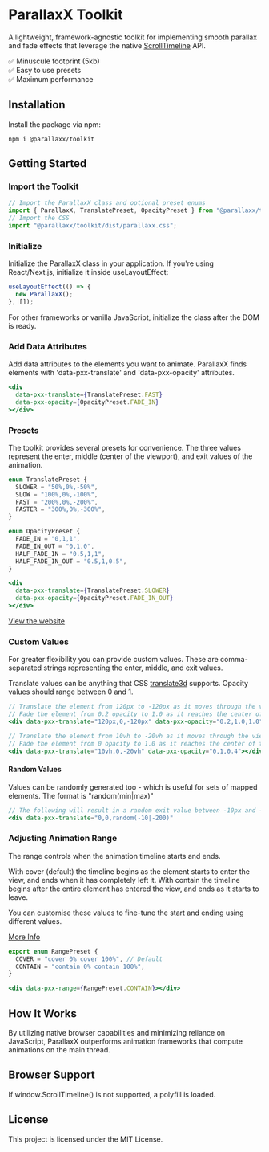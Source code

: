 # ParallaxX Toolkit

A lightweight, framework-agnostic toolkit for implementing smooth parallax and fade effects that leverage the native [ScrollTimeline](https://developer.mozilla.org/en-US/docs/Web/API/ScrollTimeline) API.

✅ Minuscule footprint (5kb)  
✅ Easy to use presets  
✅ Maximum performance

## Installation

Install the package via npm:

```
npm i @parallaxx/toolkit
```

## Getting Started

### Import the Toolkit

```typescript
// Import the ParallaxX class and optional preset enums
import { ParallaxX, TranslatePreset, OpacityPreset } from "@parallaxx/toolkit";
// Import the CSS
import "@parallaxx/toolkit/dist/parallaxx.css";
```

### Initialize

Initialize the ParallaxX class in your application.
If you're using React/Next.js, initialize it inside useLayoutEffect:

```jsx
useLayoutEffect(() => {
  new ParallaxX();
}, []);
```

For other frameworks or vanilla JavaScript, initialize the class after the DOM is ready.

### Add Data Attributes

Add data attributes to the elements you want to animate.
ParallaxX finds elements with 'data-pxx-translate' and 'data-pxx-opacity' attributes.

```jsx
<div
  data-pxx-translate={TranslatePreset.FAST}
  data-pxx-opacity={OpacityPreset.FADE_IN}
></div>
```

### Presets

The toolkit provides several presets for convenience.
The three values represent the enter, middle (center of the viewport), and exit values of the animation.

```typescript
enum TranslatePreset {
  SLOWER = "50%,0%,-50%",
  SLOW = "100%,0%,-100%",
  FAST = "200%,0%,-200%",
  FASTER = "300%,0%,-300%",
}

enum OpacityPreset {
  FADE_IN = "0,1,1",
  FADE_IN_OUT = "0,1,0",
  HALF_FADE_IN = "0.5,1,1",
  HALF_FADE_IN_OUT = "0.5,1,0.5",
}
```

```jsx
<div
  data-pxx-translate={TranslatePreset.SLOWER}
  data-pxx-opacity={OpacityPreset.FADE_IN_OUT}
></div>
```

[View the website](https://parallaxx-site.vercel.app/)

### Custom Values

For greater flexibility you can provide custom values.
These are comma-separated strings representing the enter, middle, and exit values.

Translate values can be anything that CSS [translate3d](https://developer.mozilla.org/en-US/docs/Web/CSS/transform-function/translate3d) supports.
Opacity values should range between 0 and 1.

```jsx
// Translate the element from 120px to -120px as it moves through the view.
// Fade the element from 0.2 opacity to 1.0 as it reaches the center of the view.
<div data-pxx-translate="120px,0,-120px" data-pxx-opacity="0.2,1.0,1.0"></div>

// Translate the element from 10vh to -20vh as it moves through the view. Aligning in the center (0)
// Fade the element from 0 opacity to 1.0 as it reaches the center of the view, and then back out to 0.4 as it exits.
<div data-pxx-translate="10vh,0,-20vh" data-pxx-opacity="0,1,0.4"></div>
```

#### Random Values

Values can be randomly generated too - which is useful for sets of mapped elements.
The format is "random(min|max)"

```jsx
// The following will result in a random exit value between -10px and -200px
<div data-pxx-translate="0,0,random(-10|-200)"
```

### Adjusting Animation Range

The range controls when the animation timeline starts and ends.

With cover (default) the timeline begins as the element starts to enter the view, and ends when it has completely left it.
With contain the timeline begins after the entire element has entered the view, and ends as it starts to leave.

You can customise these values to fine-tune the start and ending using different values.

[More Info](https://scroll-driven-animations.style/tools/view-timeline/ranges/#range-start-name=cover&range-start-percentage=0&range-end-name=cover&range-end-percentage=100&view-timeline-axis=block&view-timeline-inset=0&subject-size=smaller&subject-animation=reveal&interactivity=clicktodrag&show-areas=yes&show-fromto=yes&show-labels=yes)

```typescript
export enum RangePreset {
  COVER = "cover 0% cover 100%", // Default
  CONTAIN = "contain 0% contain 100%",
}
```

```jsx
<div data-pxx-range={RangePreset.CONTAIN}></div>
```

## How It Works

By utilizing native browser capabilities and minimizing reliance on JavaScript, ParallaxX outperforms animation frameworks that compute animations on the main thread.

## Browser Support

If window.ScrollTimeline() is not supported, a polyfill is loaded.

## License

This project is licensed under the MIT License.
